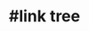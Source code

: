 ---
title                : "#link tree"
permalink            : "/tag/link tree"
tags : 
- "#link tree"
---